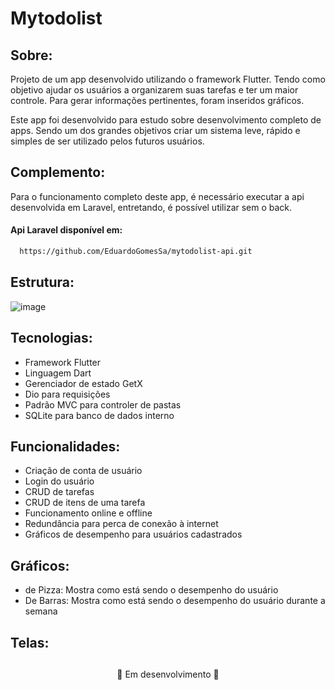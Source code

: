 # Mytodolist
## Sobre:
<p>Projeto de um app desenvolvido utilizando o framework Flutter. Tendo como objetivo ajudar os usuários a organizarem suas tarefas e ter um maior controle. Para gerar informações pertinentes, foram inseridos gráficos. </p>
<p>Este app foi desenvolvido para estudo sobre desenvolvimento completo de apps. Sendo um dos grandes objetivos criar um sistema leve, rápido e simples de ser utilizado pelos futuros usuários.</p>

## Complemento:
Para o funcionamento completo deste app, é necessário executar a api desenvolvida em Laravel, entretando, é possível utilizar sem o back. <br>
#### Api Laravel disponível em:
```bash
  https://github.com/EduardoGomesSa/mytodolist-api.git
```

## Estrutura: 
![image](https://github.com/user-attachments/assets/a4681d1d-5f23-45e7-9038-e6c3132e6fdb)

## Tecnologias:
- Framework Flutter
- Linguagem Dart
- Gerenciador de estado GetX
- Dio para requisições
- Padrão MVC para controler de pastas
- SQLite para banco de dados interno

## Funcionalidades:
- Criação de conta de usuário
- Login do usuário
- CRUD de tarefas
- CRUD de itens de uma tarefa
- Funcionamento online e offline
- Redundância para perca de conexão à internet
- Gráficos de desempenho para usuários cadastrados

## Gráficos: 
- de Pizza: Mostra como está sendo o desempenho do usuário
- De Barras: Mostra como está sendo o desempenho do usuário durante a semana

## Telas:

##
<p align='center'>🚧 Em desenvolvimento 🚧</p>
